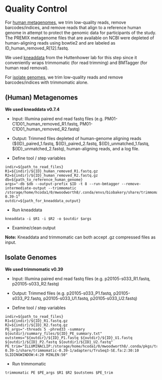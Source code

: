 # Quality Control

For [human metagenomes](#(Human)-Metagenomes), we trim low-quality reads, remove barcodes/indices, and remove reads 
that align to a reference human genome in attempt to protect the genomic data for participants of the study. The
PREMIX metagenome files that are available on NCBI were depleted of human-aligning reads using bowtie2 and are labeled
as ID_human_removed_R[12].fastq.

We used [kneaddata](http://huttenhower.sph.harvard.edu/kneaddata) from the Huttenhower lab for this step since it
conveniently wraps trimmomatic (for read trimming) and BMTagger (for human read removal). 

For [isolate genomes](#Isolate-Genomes), we trim low-quality reads and remove barcodes/indices with trimmomatic alone.

## (Human) Metagenomes

**We used kneaddata v0.7.4**

- Input: Illumina paired end read fastq files (e.g. PM01-C1D01_human_removed_R1.fastq, PM01-C1D01_human_removed_R2.fastq)
- Output: Trimmed files depleted of human-genome aligning reads (${ID}_paired_1.fastq, ${ID}_paired_2.fastq, ${ID}_unmatched_1.fastq, ${ID}_unmatched_2.fastq), human-aligning reads, and a log file.

- Define tool / step variables
```console
indir=${path_to_read_files}
R1=${indir}/${ID}_human_removed_R1.fastq.gz
R2=${indir}/${ID}_human_removed_R2.fastq.gz
db=${path_to_reference_human_genome}
args="-db $db --output-prefix $ID -t 8 --run-bmtagger --remove-intermediate-output --trimmomatic /storage/home/hcoda1/0/mwoodworth8/.conda/envs/biobakery/share/trimmomatic-0.39-1"
outdir=${path_for_kneaddata_output}
```

- Run kneaddata
```console
kneaddata -i $R1 -i $R2 -o $outdir $args
```

- Examine/clean output

**Note:** Kneaddata and trimmomatic can both accept .gz compressed files as input.

## Isolate Genomes

**We used trimmomatic v0.39**

- Input: Illumina paired end read fastq files (e.g. p20105-s033_R1.fastq, p20105-s033_R2.fastq)
- Output: Trimmed files (e.g. p20105-s033_P1.fastq, p20105-s033_P2.fastq, p20105-s033_U1.fastq, p20105-s033_U2.fastq)

- Define tool / step variables
```console
indir=${path_to_read_files}
R1=${indir}/${ID}_R1.fastq.gz
R2=${indir}/${ID}_R2.fastq.gz
PE_args="-threads 5 -phred33 -summary ${outdir}/summary_files/${ID}_PE_summary.txt"
outstems="${outdir}/${ID}_P1.fastq ${outdir}/${ID}_U1.fastq ${outdir}/${ID}_P2.fastq ${outdir}/${ID}_U2.fastq"
PE_trim="ILLUMINACLIP:/storage/home/hcoda1/0/mwoodworth8/.conda/pkgs/trimmomatic-0.39-1/share/trimmomatic-0.39-1/adapters/TruSeq3-SE.fa:2:30:10 SLIDINGWINDOW:4:20 MINLEN:50"
```

- Run trimmomatic
```console
trimmomatic PE $PE_args $R1 $R2 $outstems $PE_trim
```
